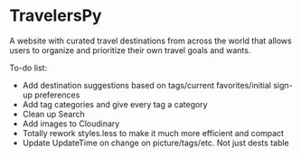 # TravelersPy

A website with curated travel destinations from across the world that allows users to organize and prioritize their own travel goals and wants.

To-do list:
- Add destination suggestions based on tags/current favorites/initial sign-up preferences
- Add tag categories and give every tag a category
- Clean up Search
- Add images to Cloudinary
- Totally rework styles.less to make it much more efficient and compact
- Update UpdateTime on change on picture/tags/etc. Not just dests table